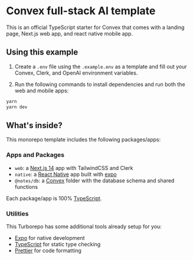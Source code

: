 # Convex full-stack AI template

This is an official TypeScript starter for Convex that comes with a landing page, Next.js web app, and react native mobile app.

## Using this example

1. Create a `.env` file using the `.example.env` as a template and fill out your Convex, Clerk, and OpenAI environment variables.

2. Run the following commands to install dependencies and run both the web and mobile apps:

```sh
yarn
yarn dev
```

## What's inside?

This monorepo template includes the following packages/apps:

### Apps and Packages

- `web`: a [Next.js 14](https://nextjs.org/) app with TailwindCSS and Clerk
- `native`: a [React Native](https://reactnative.dev/) app built with [expo](https://docs.expo.dev/)
- `@notes/db`: a [Convex](https://www.convex.dev/) folder with the database schema and shared functions

Each package/app is 100% [TypeScript](https://www.typescriptlang.org/).

### Utilities

This Turborepo has some additional tools already setup for you:

- [Expo](https://docs.expo.dev/) for native development
- [TypeScript](https://www.typescriptlang.org/) for static type checking
- [Prettier](https://prettier.io) for code formatting
